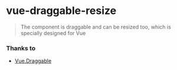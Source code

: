 # vue-draggable-resize
> The component is draggable and can be resized too, which is specially designed for Vue



### Thanks to
* [Vue.Draggable](https://github.com/SortableJS/Vue.Draggable.git)